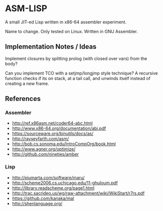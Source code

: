 # ASM-LISP

A small JIT-ed Lisp written in x86-64 assembler experiment.

Name to change. Only tested on Linux. Written in GNU Assembler.


## Implementation Notes / Ideas

Implement closures by splitting prolog (with closed over vars) from
the body?

Can you implement TCO with a setjmp/longjmp style technique? A
recursive function checks if its on stack, at a tail call, and unwinds
itself instead of creating a new frame.


## References

### Assembler

* http://ref.x86asm.net/coder64-abc.html
* http://www.x86-64.org/documentation/abi.pdf
* https://sourceware.org/binutils/docs/as/
* http://rayseyfarth.com/asm/
* http://bob.cs.sonoma.edu/IntroCompOrg/book.html
* http://www.agner.org/optimize/
* http://github.com/nineties/amber

### Lisp

* http://piumarta.com/software/maru/
* http://scheme2006.cs.uchicago.edu/11-ghuloum.pdf
* http://library.readscheme.org/page1.html
* http://trac.sacrideo.us/wg/raw-attachment/wiki/WikiStart/r7rs.pdf
* https://github.com/kanaka/mal
* http://shenlanguage.org/
